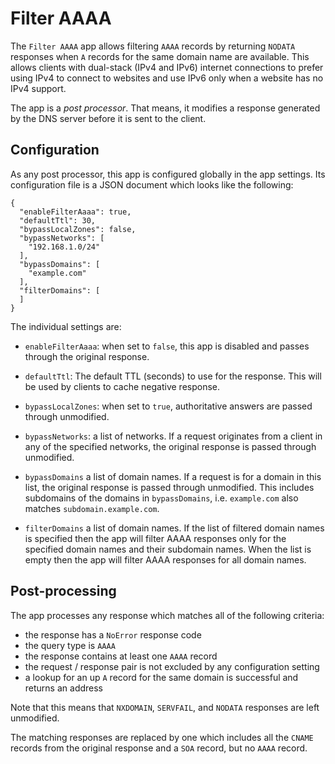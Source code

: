 # Filter AAAA

The `Filter AAAA` app allows filtering `AAAA` records by returning `NODATA` responses when `A` records for the same domain name are available. This allows clients with dual-stack (IPv4 and IPv6) internet connections to prefer using IPv4 to connect to websites and use IPv6 only when a website has no IPv4 support.

The app is a _post processor_. That means, it modifies a response generated by the DNS server before it is sent to the client.

## Configuration

As any post processor, this app is configured globally in the app settings. Its configuration file is a JSON document which looks like the following:

```
{
  "enableFilterAaaa": true,
  "defaultTtl": 30,
  "bypassLocalZones": false,
  "bypassNetworks": [
    "192.168.1.0/24"
  ],
  "bypassDomains": [
    "example.com"
  ],
  "filterDomains": [
  ]
}
```

The individual settings are:

- `enableFilterAaaa`: when set to `false`, this app is disabled and passes through the original response.

- `defaultTtl`: The default TTL (seconds) to use for the response. This will be used by clients to cache negative response.

- `bypassLocalZones`: when set to `true`, authoritative answers are passed through unmodified.

- `bypassNetworks`: a list of networks. If a request originates from a client in any of the specified networks, the original response is passed through unmodified.

- `bypassDomains` a list of domain names. If a request is for a domain in this list, the original response is passed through unmodified. This includes subdomains of the domains in `bypassDomains`, i.e. `example.com` also matches `subdomain.example.com`.

- `filterDomains` a list of domain names. If the list of filtered domain names is specified then the app will filter AAAA responses only for the specified domain names and their subdomain names. When the list is empty then the app will filter AAAA responses for all domain names.

## Post-processing

The app processes any response which matches all of the following criteria:

- the response has a `NoError` response code
- the query type is `AAAA`
- the response contains at least one `AAAA` record
- the request / response pair is not excluded by any configuration setting
- a lookup for an up `A` record for the same domain is successful and returns an address

Note that this means that `NXDOMAIN`, `SERVFAIL`, and `NODATA` responses are left unmodified.

The matching responses are replaced by one which includes all the `CNAME` records from the original response and a `SOA` record, but no `AAAA` record.
